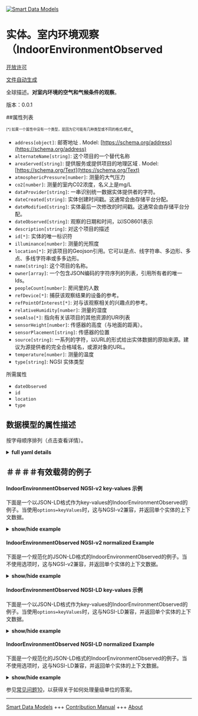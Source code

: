 <!-- 10-Header -->  
[![Smart Data Models](https://smartdatamodels.org/wp-content/uploads/2022/01/SmartDataModels_logo.png "Logo")](https://smartdatamodels.org)  
实体。室内环境观察（IndoorEnvironmentObserved  
===================================<!-- /10-Header -->  
<!-- 15-License -->  
[开放许可](https://github.com/smart-data-models//dataModel.Environment/blob/master/IndoorEnvironmentObserved/LICENSE.md)  
[文件自动生成](https://docs.google.com/presentation/d/e/2PACX-1vTs-Ng5dIAwkg91oTTUdt8ua7woBXhPnwavZ0FxgR8BsAI_Ek3C5q97Nd94HS8KhP-r_quD4H0fgyt3/pub?start=false&loop=false&delayms=3000#slide=id.gb715ace035_0_60)  
<!-- /15-License -->  
<!-- 20-Description -->  
全球描述。**对室内环境的空气和气候条件的观察**。  
版本：0.0.1  
<!-- /20-Description -->  
<!-- 30-PropertiesList -->  

##属性列表  

<sup><sub>[*] 如果一个属性中没有一个类型，是因为它可能有几种类型或不同的格式/模式</sub></sup>。  
- `address[object]`: 邮寄地址  . Model: [https://schema.org/address](https://schema.org/address)- `alternateName[string]`: 这个项目的一个替代名称  - `areaServed[string]`: 提供服务或提供项目的地理区域  . Model: [https://schema.org/Text](https://schema.org/Text)- `atmosphericPressure[number]`: 测量的大气压力  - `co2[number]`: 测量的室内C02浓度，名义上是mg/L  - `dataProvider[string]`: 一串识别统一数据实体提供者的字符。  - `dateCreated[string]`: 实体创建时间戳。这通常会由存储平台分配。  - `dateModified[string]`: 实体最后一次修改的时间戳。这通常会由存储平台分配。  - `dateObserved[string]`: 观察的日期和时间，以ISO8601表示  - `description[string]`: 对这个项目的描述  - `id[*]`: 实体的唯一标识符  - `illuminance[number]`: 测量的光照度  - `location[*]`: 对该项目的Geojson引用。它可以是点、线字符串、多边形、多点、多线字符串或多多边形。  - `name[string]`: 这个项目的名称。  - `owner[array]`: 一个包含JSON编码的字符序列的列表，引用所有者的唯一Ids。  - `peopleCount[number]`: 房间里的人数  - `refDevice[*]`: 捕获该观察结果的设备的参考。  - `refPointOfInterest[*]`: 对与该观察相关的兴趣点的参考。  - `relativeHumidity[number]`: 测量的湿度  - `seeAlso[*]`: 指向有关该项目的其他资源的URI列表  - `sensorHeight[number]`: 传感器的高度（与地面的距离）。  - `sensorPlacement[string]`: 传感器的位置  - `source[string]`: 一系列的字符，以URL的形式给出实体数据的原始来源。建议为源提供者的完全合格域名，或源对象的URL。  - `temperature[number]`: 测量的温度  - `type[string]`: NGSI 实体类型  <!-- /30-PropertiesList -->  
<!-- 35-RequiredProperties -->  
所需属性  
- `dateObserved`  - `id`  - `location`  - `type`  <!-- /35-RequiredProperties -->  
<!-- 40-RequiredProperties -->  
<!-- /40-RequiredProperties -->  
<!-- 50-DataModelHeader -->  
## 数据模型的属性描述  
按字母顺序排列（点击查看详情）。  
<!-- /50-DataModelHeader -->  
<!-- 60-ModelYaml -->  
<details><summary><strong>full yaml details</strong></summary>    
```yaml  
IndoorEnvironmentObserved:    
  description: 'An observation of air and climate conditions for indoor environments.'    
  properties:    
    address:    
      description: 'The mailing address'    
      properties:    
        addressCountry:    
          description: 'Property. The country. For example, Spain. Model:''https://schema.org/addressCountry'''    
          type: string    
        addressLocality:    
          description: 'Property. The locality in which the street address is, and which is in the region. Model:''https://schema.org/addressLocality'''    
          type: string    
        addressRegion:    
          description: 'Property. The region in which the locality is, and which is in the country. Model:''https://schema.org/addressRegion'''    
          type: string    
        postOfficeBoxNumber:    
          description: 'Property. The post office box number for PO box addresses. For example, 03578. Model:''https://schema.org/postOfficeBoxNumber'''    
          type: string    
        postalCode:    
          description: 'Property. The postal code. For example, 24004. Model:''https://schema.org/https://schema.org/postalCode'''    
          type: string    
        streetAddress:    
          description: 'Property. The street address. Model:''https://schema.org/streetAddress'''    
          type: string    
      type: object    
      x-ngsi:    
        model: https://schema.org/address    
        type: Property    
    alternateName:    
      description: 'An alternative name for this item'    
      type: string    
      x-ngsi:    
        type: Property    
    areaServed:    
      description: 'The geographic area where a service or offered item is provided'    
      type: string    
      x-ngsi:    
        model: https://schema.org/Text    
        type: Property    
    atmosphericPressure:    
      description: 'Measured atmospheric pressure'    
      minimum: 0    
      type: number    
      x-ngsi:    
        type: Property    
    co2:    
      description: 'The measured interior C02 concentration nominally in mg/L'    
      type: number    
      x-ngsi:    
        type: Property    
        units: 'mg per liter'    
    dataProvider:    
      description: 'A sequence of characters identifying the provider of the harmonised data entity.'    
      type: string    
      x-ngsi:    
        type: Property    
    dateCreated:    
      description: 'Entity creation timestamp. This will usually be allocated by the storage platform.'    
      format: date-time    
      type: string    
      x-ngsi:    
        type: Property    
    dateModified:    
      description: 'Timestamp of the last modification of the entity. This will usually be allocated by the storage platform.'    
      format: date-time    
      type: string    
      x-ngsi:    
        type: Property    
    dateObserved:    
      description: 'Date and time of the observation in ISO8601'    
      type: string    
      x-ngsi:    
        type: Property    
    description:    
      description: 'A description of this item'    
      type: string    
      x-ngsi:    
        type: Property    
    id:    
      anyOf: &indoorenvironmentobserved_-_properties_-_owner_-_items_-_anyof    
        - description: 'Property. Identifier format of any NGSI entity'    
          maxLength: 256    
          minLength: 1    
          pattern: ^[\w\-\.\{\}\$\+\*\[\]`|~^@!,:\\]+$    
          type: string    
        - description: 'Property. Identifier format of any NGSI entity'    
          format: uri    
          type: string    
      description: 'Unique identifier of the entity'    
      x-ngsi:    
        type: Property    
    illuminance:    
      description: 'Measured illuminance'    
      minimum: 0    
      type: number    
      x-ngsi:    
        type: Property    
    location:    
      description: 'Geojson reference to the item. It can be Point, LineString, Polygon, MultiPoint, MultiLineString or MultiPolygon'    
      oneOf:    
        - description: 'GeoProperty. Geojson reference to the item. Point'    
          properties:    
            bbox:    
              items:    
                type: number    
              minItems: 4    
              type: array    
            coordinates:    
              items:    
                type: number    
              minItems: 2    
              type: array    
            type:    
              enum:    
                - Point    
              type: string    
          required:    
            - type    
            - coordinates    
          title: 'GeoJSON Point'    
          type: object    
        - description: 'GeoProperty. Geojson reference to the item. LineString'    
          properties:    
            bbox:    
              items:    
                type: number    
              minItems: 4    
              type: array    
            coordinates:    
              items:    
                items:    
                  type: number    
                minItems: 2    
                type: array    
              minItems: 2    
              type: array    
            type:    
              enum:    
                - LineString    
              type: string    
          required:    
            - type    
            - coordinates    
          title: 'GeoJSON LineString'    
          type: object    
        - description: 'GeoProperty. Geojson reference to the item. Polygon'    
          properties:    
            bbox:    
              items:    
                type: number    
              minItems: 4    
              type: array    
            coordinates:    
              items:    
                items:    
                  items:    
                    type: number    
                  minItems: 2    
                  type: array    
                minItems: 4    
                type: array    
              type: array    
            type:    
              enum:    
                - Polygon    
              type: string    
          required:    
            - type    
            - coordinates    
          title: 'GeoJSON Polygon'    
          type: object    
        - description: 'GeoProperty. Geojson reference to the item. MultiPoint'    
          properties:    
            bbox:    
              items:    
                type: number    
              minItems: 4    
              type: array    
            coordinates:    
              items:    
                items:    
                  type: number    
                minItems: 2    
                type: array    
              type: array    
            type:    
              enum:    
                - MultiPoint    
              type: string    
          required:    
            - type    
            - coordinates    
          title: 'GeoJSON MultiPoint'    
          type: object    
        - description: 'GeoProperty. Geojson reference to the item. MultiLineString'    
          properties:    
            bbox:    
              items:    
                type: number    
              minItems: 4    
              type: array    
            coordinates:    
              items:    
                items:    
                  items:    
                    type: number    
                  minItems: 2    
                  type: array    
                minItems: 2    
                type: array    
              type: array    
            type:    
              enum:    
                - MultiLineString    
              type: string    
          required:    
            - type    
            - coordinates    
          title: 'GeoJSON MultiLineString'    
          type: object    
        - description: 'GeoProperty. Geojson reference to the item. MultiLineString'    
          properties:    
            bbox:    
              items:    
                type: number    
              minItems: 4    
              type: array    
            coordinates:    
              items:    
                items:    
                  items:    
                    items:    
                      type: number    
                    minItems: 2    
                    type: array    
                  minItems: 4    
                  type: array    
                type: array    
              type: array    
            type:    
              enum:    
                - MultiPolygon    
              type: string    
          required:    
            - type    
            - coordinates    
          title: 'GeoJSON MultiPolygon'    
          type: object    
      x-ngsi:    
        type: GeoProperty    
    name:    
      description: 'The name of this item.'    
      type: string    
      x-ngsi:    
        type: Property    
    owner:    
      description: 'A List containing a JSON encoded sequence of characters referencing the unique Ids of the owner(s)'    
      items:    
        anyOf: *indoorenvironmentobserved_-_properties_-_owner_-_items_-_anyof    
        description: 'Property. Unique identifier of the entity'    
      type: array    
      x-ngsi:    
        type: Property    
    peopleCount:    
      description: 'Number of people in the room'    
      minimum: 0    
      type: number    
      x-ngsi:    
        type: Property    
    refDevice:    
      anyOf:    
        - description: 'Property. Identifier format of any NGSI entity'    
          maxLength: 256    
          minLength: 1    
          pattern: ^[\w\-\.\{\}\$\+\*\[\]`|~^@!,:\\]+$    
          type: string    
        - description: 'Property. Identifier format of any NGSI entity'    
          format: uri    
          type: string    
      description: 'A reference to the device(s) which captured this observation.'    
      x-ngsi:    
        type: Relationship    
    refPointOfInterest:    
      anyOf:    
        - description: 'Property. Identifier format of any NGSI entity'    
          maxLength: 256    
          minLength: 1    
          pattern: ^[\w\-\.\{\}\$\+\*\[\]`|~^@!,:\\]+$    
          type: string    
        - description: 'Property. Identifier format of any NGSI entity'    
          format: uri    
          type: string    
      description: 'A reference to a point of interest associated to this observation.'    
      x-ngsi:    
        type: Relationship    
    relativeHumidity:    
      description: 'Measured humidity'    
      minimum: 0    
      type: number    
      x-ngsi:    
        type: Property    
    seeAlso:    
      description: 'list of uri pointing to additional resources about the item'    
      oneOf:    
        - items:    
            format: uri    
            type: string    
          minItems: 1    
          type: array    
        - format: uri    
          type: string    
      x-ngsi:    
        type: Property    
    sensorHeight:    
      description: 'Height of the sensor (distance from the floor)'    
      minimum: 0    
      type: number    
      x-ngsi:    
        type: Property    
    sensorPlacement:    
      description: 'Position of the sensor'    
      enum:    
        - northWall    
        - southWall    
        - eastWall    
        - westWall    
        - center    
        - floor    
        - roof    
        - ceiling    
      type: string    
      x-ngsi:    
        type: Property    
    source:    
      description: 'A sequence of characters giving the original source of the entity data as a URL. Recommended to be the fully qualified domain name of the source provider, or the URL to the source object.'    
      type: string    
      x-ngsi:    
        type: Property    
    temperature:    
      description: 'Measured temperature'    
      minimum: 0    
      type: number    
      x-ngsi:    
        type: Property    
    type:    
      description: 'NGSI Entity type'    
      enum:    
        - IndoorEnvironmentObserved    
      type: string    
      x-ngsi:    
        type: Property    
  required:    
    - id    
    - type    
    - dateObserved    
    - location    
  type: object    
  x-derived-from: ""    
  x-disclaimer: 'Redistribution and use in source and binary forms, with or without modification, are permitted  provided that the license conditions are met. Copyleft (c) 2021 Contributors to Smart Data Models Program'    
  x-license-url: https://github.com/smart-data-models/dataModel.Environment/blob/master/IndoorEnvironmentObserved/LICENSE.md    
  x-model-schema: https://smart-data-models.github.io/data-models/dataModel.Environment/schema.json    
  x-model-tags: ""    
  x-version: 0.0.1    
```  
</details>    
<!-- /60-ModelYaml -->  
<!-- 70-MiddleNotes -->  
<!-- /70-MiddleNotes -->  
<!-- 80-Examples -->  
## ＃＃＃＃有效载荷的例子  
#### IndoorEnvironmentObserved NGSI-v2 key-values 示例  
下面是一个以JSON-LD格式作为key-values的IndoorEnvironmentObserved的例子。当使用`options=keyValues`时，这与NGSI-v2兼容，并返回单个实体的上下文数据。  
<details><summary><strong>show/hide example</strong></summary>    
```json  
{  
        "id": "urn:ngsi:MuseoDemo_Room_1",  
        "type": "IndoorEnvironmentObserved",  
        "dateObserved": "2020-06-08T17:54:00",  
        "refPointOfInterest": "urn:ngsi:MuseoDemo",  
        "address": {  
            "addressCountry": "IT",  
            "addressLocality": "Demo city",  
            "streetAddress": "Demo address"  
        },  
        "location": {  
            "type": "Point",  
            "coordinates": [  
                40,  
                11  
            ]  
        },  
        "peopleCount": 10,  
        "temperature": 12.2,  
        "relativeHumidity": 0.54,  
        "atmosphericPressure": 1013.52,  
        "illuminance": 1000,  
        "CO": 500,  
        "NO": 45,  
        "NO2": 69,  
        "NOx": 139,  
        "SO2": 11  
}  
```  
</details>  
#### IndoorEnvironmentObserved NGSI-v2 normalized Example  
下面是一个规范化的JSON-LD格式的IndoorEnvironmentObserved的例子。当不使用选项时，这与NGSI-v2兼容，并返回单个实体的上下文数据。  
<details><summary><strong>show/hide example</strong></summary>    
```json  
{  
    "id": "urn:ngsi:MuseoDemo_Room_1",  
    "type": "IndoorEnvironmentObserved",  
    "dateObserved": {  
        "value": "2020-06-08T17:54:00"  
    },  
    "refPointOfInterest": {  
        "type": "Relationship",  
        "value": "urn:ngsi:MuseoDemo"  
    },  
    "location": {  
        "type": "geo:json",  
        "value": {  
            "type": "Point",  
            "coordinates": [40, 11]  
        }  
    },  
    "address": {  
        "type": "PostalAddress",  
        "value": {  
            "addressCountry": "IT",  
            "addressLocality": "Demo city",  
            "streetAddress": "Demo address"  
        }  
    },  
    "peopleCount": {  
        "value": 10  
    },  
    "temperature": {  
        "value": 12.2,  
        "metadata": {  
            "unitCode": {  
                "value": "CEL"  
            }  
        }  
    },  
    "relativeHumidity": {  
        "value": 0.54,  
        "metadata": {  
            "unitCode": {  
                "value": "P1"  
            }  
        }  
    },  
    "illuminance": {  
        "value": 1000,  
        "metadata": {  
            "unitCode": {  
                "value": "LX"  
            }  
        }  
    },  
    "CO": {  
        "value": 500,  
        "metadata": {  
            "unitCode": {  
                "value": "GP"  
            }  
        }  
    },  
    "NO": {  
        "value": 45,  
        "metadata": {  
            "unitCode": {  
                "value": "GQ"  
            }  
        }  
    },  
    "NOx": {  
        "value": 139,  
        "metadata": {  
            "unitCode": {  
                "value": "GQ"  
            }  
        }  
    },  
    "NO2": {  
        "value": 69,  
        "metadata": {  
            "unitCode": {  
                "value": "GQ"  
            }  
        }  
    },  
    "SO2": {  
        "value": 11,  
        "metadata": {  
            "unitCode": {  
                "value": "GQ"  
            }  
        }  
    }  
}  
```  
</details>  
#### IndoorEnvironmentObserved NGSI-LD key-values 示例  
下面是一个以JSON-LD格式作为key-values的IndoorEnvironmentObserved的例子。当使用`options=keyValues`时，这与NGSI-LD兼容，并返回单个实体的上下文数据。  
<details><summary><strong>show/hide example</strong></summary>    
```json  
{  
    "id": "urn:ngsi-ld:IndoorEnvironmentObserved:urn:ngsi:MuseoDemo_Room_1",  
    "type": "IndoorEnvironmentObserved",  
    "CO": {  
        "type": "Property",  
        "value": 500,  
        "unitCode": "GP"  
    },  
    "NO": {  
        "type": "Property",  
        "value": 45,  
        "unitCode": "GQ"  
    },  
    "NO2": {  
        "type": "Property",  
        "value": 69,  
        "unitCode": "GQ"  
    },  
    "NOx": {  
        "type": "Property",  
        "value": 139,  
        "unitCode": "GQ"  
    },  
    "SO2": {  
        "type": "Property",  
        "value": 11,  
        "unitCode": "GQ"  
    },  
    "address": {  
        "type": "Property",  
        "value": {  
            "addressCountry": "IT",  
            "addressLocality": "Demo city",  
            "streetAddress": "Demo address",  
            "type": "PostalAddress"  
        }  
    },  
    "dateObserved": {  
        "type": "Property",  
        "value": "2016-03-15T11:00:00/2016-03-15T12:00:00"  
    },  
    "illuminance": {  
        "type": "Property",  
        "value": 1000  
    },  
    "location": {  
        "type": "GeoProperty",  
        "value": {  
            "type": "Point",  
            "coordinates": [  
                40,  
                11  
            ]  
        }  
    },  
    "peopleCount": {  
        "type": "Property",  
        "value": 10  
    },  
    "refPointOfInterest": {  
        "type": "Relationship",  
        "object": "urn:ngsi-ld:PointOfInterest:urn:ngsi:MuseoDemo"  
    },  
    "relativeHumidity": {  
        "type": "Property",  
        "value": 0.54  
    },  
    "temperature": {  
        "type": "Property",  
        "value": 12.2  
    },  
    "@context": [  
        "https://fiware.github.io/data-models/context.jsonld",  
        "https://uri.etsi.org/ngsi-ld/v1/ngsi-ld-core-context-v1.3.jsonld",  
        "https://raw.githubusercontent.com/smart-data-models/dataModel.Environment/master/context.jsonld"  
    ]  
}  
```  
</details>  
#### IndoorEnvironmentObserved NGSI-LD normalized Example  
下面是一个规范化的JSON-LD格式的IndoorEnvironmentObserved的例子。当不使用选项时，这与NGSI-LD兼容，并返回单个实体的上下文数据。  
<details><summary><strong>show/hide example</strong></summary>    
```json  
{  
    "id": "urn:ngsi-ld:IndoorEnvironmentObserved:urn:ngsi:MuseoDemo_Room_1",  
    "type": "IndoorEnvironmentObserved",  
    "CO": {  
        "type": "Property",  
        "value": 500,  
        "unitCode": "GP"  
    },  
    "NO": {  
        "type": "Property",  
        "value": 45,  
        "unitCode": "GQ"  
    },  
    "NO2": {  
        "type": "Property",  
        "value": 69,  
        "unitCode": "GQ"  
    },  
    "NOx": {  
        "type": "Property",  
        "value": 139,  
        "unitCode": "GQ"  
    },  
    "SO2": {  
        "type": "Property",  
        "value": 11,  
        "unitCode": "GQ"  
    },  
    "address": {  
        "type": "Property",  
        "value": {  
            "addressCountry": "IT",  
            "addressLocality": "Demo city",  
            "streetAddress": "Demo address",  
            "type": "PostalAddress"  
        }  
    },  
    "dateObserved": {  
        "type": "Property",  
        "value": "2016-03-15T11:00:00/2016-03-15T12:00:00"  
    },  
    "illuminance": {  
        "type": "Property",  
        "value": 1000  
    },  
    "location": {  
        "type": "GeoProperty",  
        "value": {  
            "type": "Point",  
            "coordinates": [  
                40,  
                11  
            ]  
        }  
    },  
    "peopleCount": {  
        "type": "Property",  
        "value": 10  
    },  
    "refPointOfInterest": {  
        "type": "Relationship",  
        "object": "urn:ngsi-ld:PointOfInterest:urn:ngsi:MuseoDemo"  
    },  
    "relativeHumidity": {  
        "type": "Property",  
        "value": 0.54  
    },  
    "temperature": {  
        "type": "Property",  
        "value": 12.2  
    },  
    "@context": [  
        "https://fiware.github.io/data-models/context.jsonld",  
        "https://uri.etsi.org/ngsi-ld/v1/ngsi-ld-core-context-v1.3.jsonld",  
        "https://raw.githubusercontent.com/smart-data-models/dataModel.Environment/master/context.jsonld"  
    ]  
}  
```  
</details><!-- /80-Examples -->  
<!-- 90-FooterNotes -->  
<!-- /90-FooterNotes -->  
<!-- 95-Units -->  
参见[常见问题10](https://smartdatamodels.org/index.php/faqs/)，以获得关于如何处理量级单位的答案。  
<!-- /95-Units -->  
<!-- 97-LastFooter -->  
---  
[Smart Data Models](https://smartdatamodels.org) +++ [Contribution Manual](https://bit.ly/contribution_manual) +++ [About](https://bit.ly/Introduction_SDM)<!-- /97-LastFooter -->  
